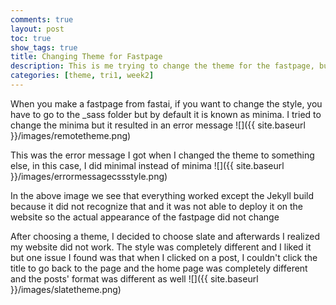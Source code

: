 ```yaml
---
comments: true
layout: post
toc: true
show_tags: true
title: Changing Theme for Fastpage
description: This is me trying to change the theme for the fastpage, but showing it doesn't work
categories: [theme, tri1, week2]
---
```


When you make a fastpage from fastai, if you want to change the style, you have to go to the _sass folder but by default it is known as minima. I tried to change the minima but it resulted in an error message
![]({{ site.baseurl }}/images/remotetheme.png)

This was the error message I got when I changed the theme to something else, in this case, I did minimal instead of minima
![]({{ site.baseurl }}/images/errormessagecssstyle.png)

In the above image we see that everything worked except the Jekyll build because it did not recognize that and it was not able to deploy it on the website so the actual appearance of the fastpage did not change

After choosing a theme, I decided to choose slate and afterwards I realized my website did not work. The style was completely different and I liked it but one issue I found was that when I clicked on a post, I couldn't click the title to go back to the page and the home page was completely different and the posts' format was different as well
![]({{ site.baseurl }}/images/slatetheme.png)